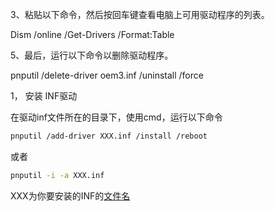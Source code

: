 3、粘贴以下命令，然后按回车键查看电脑上可用驱动程序的列表。

Dism /online /Get-Drivers /Format:Table



5、最后，运行以下命令以删除驱动程序。

pnputil /delete-driver oem3.inf /uninstall /force



1， 安装 INF驱动

在驱动inf文件所在的目录下，使用cmd，运行以下命令

```bash
pnputil /add-driver XXX.inf /install /reboot
```

或者

```bash
pnputil -i -a XXX.inf
```

XXX为你要安装的INF的[文件名](https://so.csdn.net/so/search?q=文件名&spm=1001.2101.3001.7020)